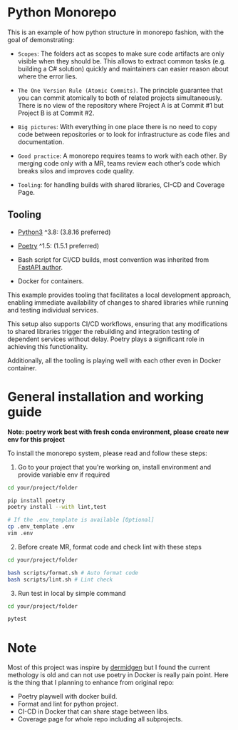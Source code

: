 # Python Monorepo

This is an example of how python structure in monorepo fashion, with the goal of demonstrating:

 - `Scopes`: The folders act as scopes to make sure code artifacts are only visible when they should be. This allows to extract common tasks (e.g. building a C# solution) quickly and maintainers can easier reason about where the error lies.

 - `The One Version Rule (Atomic Commits)`. The principle guarantee that you can commit atomically to both of related projects simultaneously. There is no view of the repository where Project A is at Commit #1 but Project B is at Commit #2.

 - `Big pictures`: With everything in one place there is no need to copy code between repositories or to look for infrastructure as code files and documentation.

- `Good practice`: A monorepo requires teams to work with each other. By merging code only with a MR, teams review each other’s code which breaks silos and improves code quality.

 - `Tooling`: for handling builds with shared libraries, CI-CD and Coverage Page.



## Tooling

* [Python3](https://docs.python.org/3/whatsnew/3.8.html) ^3.8: (3.8.16 preferred)

* [Poetry](https://python-poetry.org/) ^1.5: (1.5.1 preferred)

* Bash script for CI/CD builds, most convention was inherited from [FastAPI author](https://github.com/tiangolo/full-stack-fastapi-postgresql).

* Docker for containers.

This example provides tooling that facilitates a local development approach, enabling immediate availability of changes to shared libraries while running and testing individual services.

This setup also supports CI/CD workflows, ensuring that any modifications to shared libraries trigger the rebuilding and integration testing of dependent services without delay. Poetry plays a significant role in achieving this functionality.

Additionally, all the tooling is playing well with each other even in Docker container.


# General installation and working guide
**Note: poetry work best with fresh conda environment, please create new env for this project**

To install the monorepo system, please read and follow these steps:

1. Go to your project that you're working on, install environment and provide variable env if required

```bash
cd your/project/folder

pip install poetry
poetry install --with lint,test

# If the .env_template is available [Optional]
cp .env_template .env
vim .env
```

2. Before create MR, format code and check lint with these steps

```bash
cd your/project/folder

bash scripts/format.sh # Auto format code
bash scripts/lint.sh # Lint check
```

3. Run test in local by simple command

```bash
cd your/project/folder

pytest
```

# Note

Most of this project was inspire by [dermidgen](https://github.com/dermidgen/python-monorepo) but I found the current methology is old and can not use poetry in Docker is really pain point. Here is the thing that I planning to enhance from original repo:

- Poetry playwell with docker build.
- Format and lint for python project.
- CI-CD in Docker that can share stage between libs.
- Coverage page for whole repo including all subprojects.